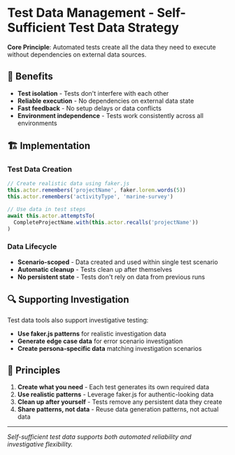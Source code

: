 # Test Data Management - Self-Sufficient Test Data Strategy

**Core Principle**: Automated tests create all the data they need to execute without dependencies on external data sources.

## 🎯 Benefits

- **Test isolation** - Tests don't interfere with each other
- **Reliable execution** - No dependencies on external data state
- **Fast feedback** - No setup delays or data conflicts
- **Environment independence** - Tests work consistently across all environments

## 🏗️ Implementation

### **Test Data Creation**

```javascript
// Create realistic data using faker.js
this.actor.remembers('projectName', faker.lorem.words(5))
this.actor.remembers('activityType', 'marine-survey')

// Use data in test steps
await this.actor.attemptsTo(
  CompleteProjectName.with(this.actor.recalls('projectName'))
)
```

### **Data Lifecycle**

- **Scenario-scoped** - Data created and used within single test scenario
- **Automatic cleanup** - Tests clean up after themselves
- **No persistent state** - Tests don't rely on data from previous runs

## 🔍 Supporting Investigation

Test data tools also support investigative testing:

- **Use faker.js patterns** for realistic investigation data
- **Generate edge case data** for error scenario investigation
- **Create persona-specific data** matching investigation scenarios

## 🎯 Principles

1. **Create what you need** - Each test generates its own required data
2. **Use realistic patterns** - Leverage faker.js for authentic-looking data
3. **Clean up after yourself** - Tests remove any persistent data they create
4. **Share patterns, not data** - Reuse data generation patterns, not actual data

---

_Self-sufficient test data supports both automated reliability and investigative flexibility._
